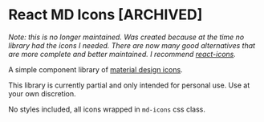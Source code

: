 # React MD Icons [ARCHIVED]

*Note: this is no longer maintained. Was created because at the time no library had the icons I needed. There are now many good alternatives that are more complete and better maintained. I recommend [react-icons](https://gorangajic.github.io/react-icons/).*

A simple component library of [material design icons](https://design.google.com/icons/#ic_favorite).

This library is currently partial and only intended for personal use. Use at your own discretion.

No styles included, all icons wrapped in `md-icons` css class.
